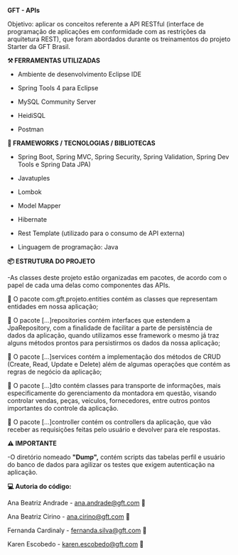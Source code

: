 **GFT - APIs**

Objetivo: aplicar os conceitos referente a API RESTful (interface de programação de aplicações em conformidade com as restrições da arquitetura REST), que foram abordados durante os treinamentos do projeto Starter da GFT Brasil.

**⚒ FERRAMENTAS UTILIZADAS**

- Ambiente de desenvolvimento Eclipse IDE

- Spring Tools 4 para Eclipse

- MySQL Community Server

- HeidiSQL

- Postman

**📘 FRAMEWORKS / TECNOLOGIAS / BIBLIOTECAS**

- Spring Boot, Spring MVC, Spring Security, Spring Validation, Spring Dev Tools e Spring Data JPA)

- Javatuples

- Lombok

- Model Mapper

- Hibernate

- Rest Template (utilizado para o consumo de API externa)

- Linguagem de programação: Java


**📦 ESTRUTURA DO PROJETO**

-As classes deste projeto estão organizadas em pacotes, de acordo com o papel de cada uma delas como componentes das APIs.

🔹 O pacote com.gft.projeto.entities contém as classes que representam entidades em nossa aplicação;

🔹 O pacote [...]repositories contém interfaces que estendem a JpaRepository, com a finalidade de facilitar a parte de persistência de dados da aplicação, quando utilizamos esse framework o mesmo já traz alguns métodos prontos para persistirmos os dados da nossa aplicação;

🔹 O pacote [...]services contém a implementação dos métodos de CRUD (Create, Read, Update e Delete) além de algumas operações que contém as regras de negócio da aplicação;

🔹 O pacote [...]dto contém classes para transporte de informações, mais especificamente do gerenciamento da montadora em questão, visando controlar vendas, peças, veículos, fornecedores, entre outros pontos importantes do controle da aplicação. 

🔹 O pacote [...]controller contém os controllers da aplicação, que vão receber as requisições feitas pelo usuário e devolver para ele respostas.

**:warning: IMPORTANTE**

-O diretório nomeado **"Dump",** contém scripts das tabelas perfil e usuário do banco de dados para agilizar os testes que exigem autenticação na aplicação.


**💻 Autoria do código:**

Ana Beatriz Andrade - ana.andrade@gft.com 📧

Ana Beatriz Cirino - ana.cirino@gft.com 📧

Fernanda Cardinaly - fernanda.silva@gft.com 📧

Karen Escobedo - karen.escobedo@gft.com 📧

